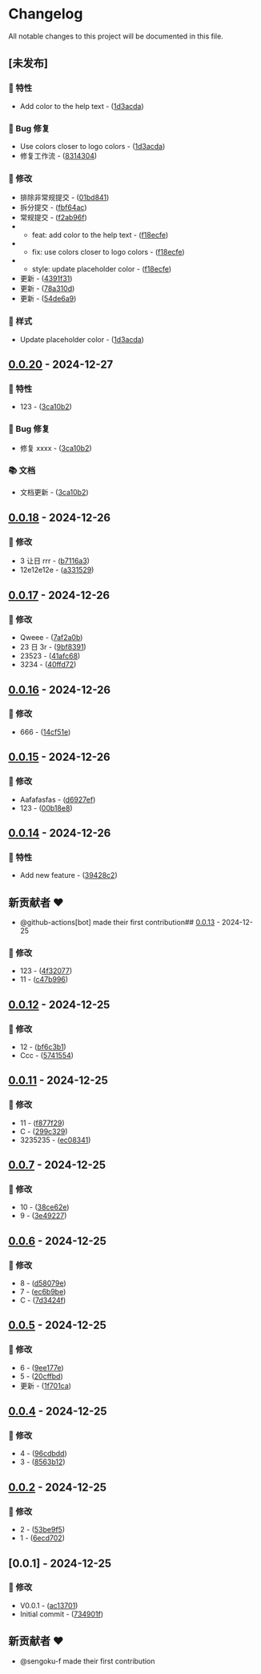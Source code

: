 # Changelog

All notable changes to this project will be documented in this file.

## [未发布]

### 🚀 特性

- Add color to the help text - ([1d3acda](https://github.com/sengoku-f/auto-release-changelog/commit/1d3acda8b4adf4daaf2bbd9270fd247178f09fbb))

### 🐛 Bug 修复

- Use colors closer to logo colors - ([1d3acda](https://github.com/sengoku-f/auto-release-changelog/commit/1d3acda8b4adf4daaf2bbd9270fd247178f09fbb))
- 修复工作流 - ([8314304](https://github.com/sengoku-f/auto-release-changelog/commit/83143042ebb87ea3d1cddefd0957a54b58189176))

### 💼 修改

- 排除非常规提交 - ([01bd841](https://github.com/sengoku-f/auto-release-changelog/commit/01bd841e85b5262205172e8c1e14a14754b996f7))
- 拆分提交 - ([fbf64ac](https://github.com/sengoku-f/auto-release-changelog/commit/fbf64ac8023c21934923424059182ca47a9756d3))
- 常规提交 - ([f2ab96f](https://github.com/sengoku-f/auto-release-changelog/commit/f2ab96fb46d60b3a35580b2c833de73983183ff1))
- * feat: add color to the help text - ([f18ecfe](https://github.com/sengoku-f/auto-release-changelog/commit/f18ecfe1d1a1f72b9bb4e10735ee8b21387f2aa6))
- * fix: use colors closer to logo colors - ([f18ecfe](https://github.com/sengoku-f/auto-release-changelog/commit/f18ecfe1d1a1f72b9bb4e10735ee8b21387f2aa6))
- * style: update placeholder color - ([f18ecfe](https://github.com/sengoku-f/auto-release-changelog/commit/f18ecfe1d1a1f72b9bb4e10735ee8b21387f2aa6))
- 更新 - ([4391f31](https://github.com/sengoku-f/auto-release-changelog/commit/4391f3154179bbaa06af11d3f9daa74c048c4e1e))
- 更新 - ([78a310d](https://github.com/sengoku-f/auto-release-changelog/commit/78a310d925254f4c1fd4fd3bc265f2f8fb072e57))
- 更新 - ([54de6a9](https://github.com/sengoku-f/auto-release-changelog/commit/54de6a9415a96ef26265a3e024e2536a58585966))

### 🎨 样式

- Update placeholder color - ([1d3acda](https://github.com/sengoku-f/auto-release-changelog/commit/1d3acda8b4adf4daaf2bbd9270fd247178f09fbb))
## [0.0.20](https://github.com/sengoku-f/auto-release-changelog/compare/v0.0.19..v0.0.20) - 2024-12-27

### 🚀 特性

- 123 - ([3ca10b2](https://github.com/sengoku-f/auto-release-changelog/commit/3ca10b2bd9bcadf662f8d1d07785e65a05c00e56))

### 🐛 Bug 修复

- 修复 xxxx - ([3ca10b2](https://github.com/sengoku-f/auto-release-changelog/commit/3ca10b2bd9bcadf662f8d1d07785e65a05c00e56))

### 📚 文档

- 文档更新 - ([3ca10b2](https://github.com/sengoku-f/auto-release-changelog/commit/3ca10b2bd9bcadf662f8d1d07785e65a05c00e56))
## [0.0.18](https://github.com/sengoku-f/auto-release-changelog/compare/v0.0.17..v0.0.18) - 2024-12-26

### 💼 修改

- 3 让日 rrr - ([b7116a3](https://github.com/sengoku-f/auto-release-changelog/commit/b7116a3c52a00ec417e364d57bea8f1237e0f720))
- 12e12e12e - ([a331529](https://github.com/sengoku-f/auto-release-changelog/commit/a33152998e02e949cf652c7bd947e52914f3f124))
## [0.0.17](https://github.com/sengoku-f/auto-release-changelog/compare/v0.0.16..v0.0.17) - 2024-12-26

### 💼 修改

- Qweee - ([7af2a0b](https://github.com/sengoku-f/auto-release-changelog/commit/7af2a0bc03f36dac52a3f71e1886281181769874))
- 23 日 3r - ([9bf8391](https://github.com/sengoku-f/auto-release-changelog/commit/9bf8391ac769c2c21b4cede83962f4bb10a07b15))
- 23523 - ([41afc68](https://github.com/sengoku-f/auto-release-changelog/commit/41afc682d85a995e55178a81f2dd0e2f75787839))
- 3234 - ([40ffd72](https://github.com/sengoku-f/auto-release-changelog/commit/40ffd726bce98209a2a797a5a4e37e3924fd0868))
## [0.0.16](https://github.com/sengoku-f/auto-release-changelog/compare/v0.0.15..v0.0.16) - 2024-12-26

### 💼 修改

- 666 - ([14cf51e](https://github.com/sengoku-f/auto-release-changelog/commit/14cf51e743eaa4475db2181d85731faefeb07edd))
## [0.0.15](https://github.com/sengoku-f/auto-release-changelog/compare/v0.0.14..v0.0.15) - 2024-12-26

### 💼 修改

- Aafafasfas - ([d6927ef](https://github.com/sengoku-f/auto-release-changelog/commit/d6927efaefdaeb4ec3644e03b8e57c6302775219))
- 123 - ([00b18e8](https://github.com/sengoku-f/auto-release-changelog/commit/00b18e8693ca18a744d1ffc5fe4fd3257c75dd06))
## [0.0.14](https://github.com/sengoku-f/auto-release-changelog/compare/v0.0.13..v0.0.14) - 2024-12-26

### 🚀 特性

- Add new feature - ([39428c2](https://github.com/sengoku-f/auto-release-changelog/commit/39428c21a021eb575943270d42d629095e38fd9d))

## 新贡献者 ❤️

* @github-actions[bot] made their first contribution## [0.0.13](https://github.com/sengoku-f/auto-release-changelog/compare/v0.0.12..v0.0.13) - 2024-12-25

### 💼 修改

- 123 - ([4f32077](https://github.com/sengoku-f/auto-release-changelog/commit/4f32077f80d0c6499e01ba9de235a9a329f7eeaf))
- 11 - ([c47b996](https://github.com/sengoku-f/auto-release-changelog/commit/c47b996bdb5dab8d3e0f699e3ce4e3f83d6a6a63))
## [0.0.12](https://github.com/sengoku-f/auto-release-changelog/compare/v0.0.11..v0.0.12) - 2024-12-25

### 💼 修改

- 12 - ([bf6c3b1](https://github.com/sengoku-f/auto-release-changelog/commit/bf6c3b16e3242e9c1f2df717983ef06155d6df65))
- Ccc - ([5741554](https://github.com/sengoku-f/auto-release-changelog/commit/574155456293ac4a7f3592fd929d25f9ecb3a1b0))
## [0.0.11](https://github.com/sengoku-f/auto-release-changelog/compare/v0.0.7..v0.0.11) - 2024-12-25

### 💼 修改

- 11 - ([f877f29](https://github.com/sengoku-f/auto-release-changelog/commit/f877f298fe865b49722c18670ef4f2780502c10d))
- C - ([299c329](https://github.com/sengoku-f/auto-release-changelog/commit/299c329126eeaebf5eb6cd929697ff721803f673))
- 3235235 - ([ec08341](https://github.com/sengoku-f/auto-release-changelog/commit/ec08341062dcb37c18a19a9187c507ff17853f52))
## [0.0.7](https://github.com/sengoku-f/auto-release-changelog/compare/v0.0.6..v0.0.7) - 2024-12-25

### 💼 修改

- 10 - ([38ce62e](https://github.com/sengoku-f/auto-release-changelog/commit/38ce62eff5011d55c7e7bdc96ba4d4ffe78066be))
- 9 - ([3e49227](https://github.com/sengoku-f/auto-release-changelog/commit/3e49227fbdd048d4bb581dcd6cba3f52d2c9e16d))
## [0.0.6](https://github.com/sengoku-f/auto-release-changelog/compare/v0.0.5..v0.0.6) - 2024-12-25

### 💼 修改

- 8 - ([d58079e](https://github.com/sengoku-f/auto-release-changelog/commit/d58079e8bf0ee216a635b79b8e1cce8e29e7b550))
- 7 - ([ec6b9be](https://github.com/sengoku-f/auto-release-changelog/commit/ec6b9bec376df696e78b2afde16fdd2299a0d315))
- C - ([7d3424f](https://github.com/sengoku-f/auto-release-changelog/commit/7d3424f0a1e361b8391a102f19f9211fcb964683))
## [0.0.5](https://github.com/sengoku-f/auto-release-changelog/compare/v0.0.4..v0.0.5) - 2024-12-25

### 💼 修改

- 6 - ([9ee177e](https://github.com/sengoku-f/auto-release-changelog/commit/9ee177e076d9648c8a5114731964bb8c9a9bbe1b))
- 5 - ([20cffbd](https://github.com/sengoku-f/auto-release-changelog/commit/20cffbdf338e81b221a230c743a0e3b694ced073))
- 更新 - ([1f701ca](https://github.com/sengoku-f/auto-release-changelog/commit/1f701ca2fa7cf7daf784a52860cd03d45d8ffb8f))
## [0.0.4](https://github.com/sengoku-f/auto-release-changelog/compare/v0.0.2..v0.0.4) - 2024-12-25

### 💼 修改

- 4 - ([96cdbdd](https://github.com/sengoku-f/auto-release-changelog/commit/96cdbdd846fa844d242fdde69f3e3dbee1a17ffe))
- 3 - ([8563b12](https://github.com/sengoku-f/auto-release-changelog/commit/8563b12aac8dba897768858148013a05d17124fc))
## [0.0.2](https://github.com/sengoku-f/auto-release-changelog/compare/v0.0.1..v0.0.2) - 2024-12-25

### 💼 修改

- 2 - ([53be9f5](https://github.com/sengoku-f/auto-release-changelog/commit/53be9f57ffcf783f9ee881cc03d6d1c8dd2aab7f))
- 1 - ([6ecd702](https://github.com/sengoku-f/auto-release-changelog/commit/6ecd702e84d209e9c69587380b6fd9e24fa60ecf))
## [0.0.1] - 2024-12-25

### 💼 修改

- V0.0.1 - ([ac13701](https://github.com/sengoku-f/auto-release-changelog/commit/ac137012880217df499a7a1bcfc9cea91273567b))
- Initial commit - ([734901f](https://github.com/sengoku-f/auto-release-changelog/commit/734901fdca5b127e96da341b21eb6defd931271d))

## 新贡献者 ❤️

* @sengoku-f made their first contribution<!-- generated by git-cliff -->
